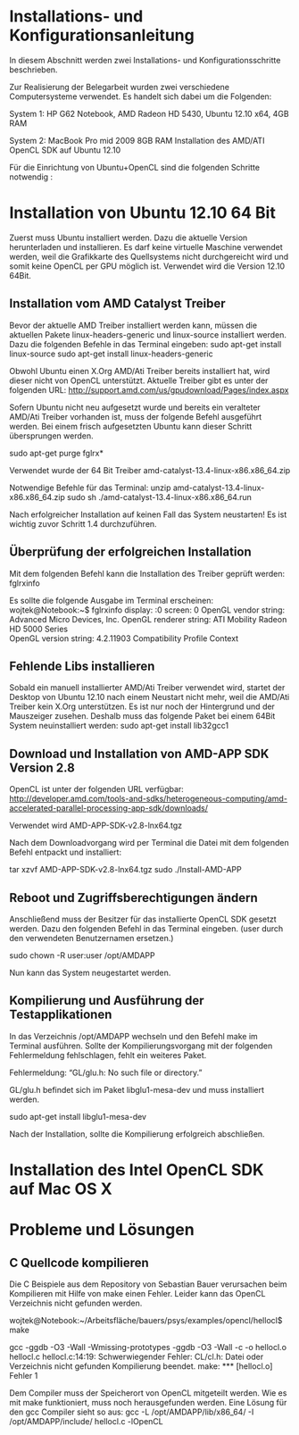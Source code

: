 # Installations- und Konfigurationsanleitung
In diesem Abschnitt werden zwei Installations- und Konfigurationsschritte beschrieben.

Zur Realisierung der Belegarbeit wurden zwei verschiedene Computersysteme verwendet. Es handelt sich dabei um die Folgenden:

System 1: HP G62 Notebook, AMD Radeon HD 5430, Ubuntu 12.10 x64, 4GB RAM

System 2: MacBook Pro mid 2009 8GB RAM
Installation des AMD/ATI OpenCL SDK auf Ubuntu 12.10

Für die Einrichtung von Ubuntu+OpenCL sind die folgenden Schritte notwendig :
# Installation von Ubuntu 12.10 64 Bit
Zuerst muss Ubuntu installiert werden. Dazu die aktuelle Version herunterladen und installieren.
Es darf keine virtuelle Maschine verwendet werden, weil die Grafikkarte des Quellsystems nicht durchgereicht wird und somit keine OpenCL per GPU möglich ist.
Verwendet wird die Version 12.10 64Bit.

## Installation vom AMD Catalyst Treiber
Bevor der aktuelle AMD Treiber installiert werden kann, müssen die aktuellen Pakete linux-headers-generic und linux-source installiert werden. Dazu die folgenden Befehle in das Terminal eingeben:
sudo apt-get install linux-source
sudo apt-get install linux-headers-generic

Obwohl Ubuntu einen X.Org AMD/Ati Treiber bereits installiert hat, wird dieser nicht von OpenCL unterstützt. Aktuelle Treiber gibt es unter der folgenden URL: http://support.amd.com/us/gpudownload/Pages/index.aspx

Sofern Ubuntu nicht neu aufgesetzt wurde und bereits ein veralteter AMD/Ati Treiber vorhanden ist, muss der folgende Befehl ausgeführt werden. Bei einem frisch aufgesetzten Ubuntu kann dieser Schritt übersprungen werden.

sudo apt-get purge fglrx*

Verwendet wurde der 64 Bit Treiber amd-catalyst-13.4-linux-x86.x86_64.zip

Notwendige Befehle für das Terminal:
unzip amd-catalyst-13.4-linux-x86.x86_64.zip
sudo sh ./amd-catalyst-13.4-linux-x86.x86_64.run

Nach erfolgreicher Installation auf keinen Fall das System neustarten! Es ist wichtig zuvor Schritt 1.4 durchzuführen.

## Überprüfung der erfolgreichen Installation
Mit dem folgenden Befehl kann die Installation des Treiber geprüft werden:
fglrxinfo

Es sollte die folgende Ausgabe im Terminal erscheinen:
wojtek@Notebook:~$ fglrxinfo
display: :0  screen: 0
OpenGL vendor string: Advanced Micro Devices, Inc.
OpenGL renderer string: ATI Mobility Radeon HD 5000 Series  
OpenGL version string: 4.2.11903 Compatibility Profile Context

## Fehlende Libs installieren
Sobald ein manuell installierter AMD/Ati Treiber verwendet wird, startet der Desktop von Ubuntu 12.10 nach einem Neustart nicht mehr, weil die AMD/Ati Treiber kein X.Org unterstützen. Es ist nur noch der Hintergrund und der Mauszeiger zusehen. Deshalb muss das folgende Paket bei einem 64Bit System neuinstalliert werden:
sudo apt-get install lib32gcc1

## Download und Installation von AMD-APP SDK Version 2.8
OpenCL ist unter der folgenden URL verfügbar: http://developer.amd.com/tools-and-sdks/heterogeneous-computing/amd-accelerated-parallel-processing-app-sdk/downloads/

Verwendet wird AMD-APP-SDK-v2.8-lnx64.tgz

Nach dem Downloadvorgang wird per Terminal die Datei mit dem folgenden Befehl entpackt und installiert:

tar xzvf AMD-APP-SDK-v2.8-lnx64.tgz
sudo ./Install-AMD-APP

## Reboot und Zugriffsberechtigungen ändern
Anschließend muss der Besitzer für das installierte OpenCL SDK gesetzt werden. Dazu den folgenden Befehl in das Terminal eingeben. (user durch den verwendeten Benutzernamen ersetzen.)

sudo chown -R user:user /opt/AMDAPP

Nun kann das System neugestartet werden.

## Kompilierung und Ausführung der Testapplikationen
In das Verzeichnis /opt/AMDAPP wechseln und den Befehl make im Terminal ausführen. Sollte der Kompilierungsvorgang mit der folgenden Fehlermeldung fehlschlagen, fehlt ein weiteres Paket.

Fehlermeldung: “GL/glu.h: No such file or directory.”

GL/glu.h befindet sich im Paket libglu1-mesa-dev und muss installiert werden.

sudo apt-get install libglu1-mesa-dev

Nach der Installation, sollte die Kompilierung erfolgreich abschließen.

# Installation des Intel OpenCL SDK auf Mac OS X


# Probleme und Lösungen
## C Quellcode kompilieren
Die C Beispiele aus dem Repository von Sebastian Bauer verursachen beim Kompilieren mit Hilfe von make einen Fehler. Leider kann das OpenCL Verzeichnis nicht gefunden werden.

wojtek@Notebook:~/Arbeitsfläche/bauers/psys/examples/opencl/hellocl$ make

gcc -ggdb -O3 -Wall -Wmissing-prototypes -ggdb -O3 -Wall  -c -o hellocl.o hellocl.c
hellocl.c:14:19: Schwerwiegender Fehler: CL/cl.h: Datei oder Verzeichnis nicht gefunden
Kompilierung beendet.
make: *** [hellocl.o] Fehler 1

Dem Compiler muss der Speicherort von OpenCL mitgeteilt werden. Wie es mit make funktioniert, muss noch herausgefunden werden.
Eine Lösung für den gcc Compiler sieht so aus:
gcc -L /opt/AMDAPP/lib/x86_64/ -I /opt/AMDAPP/include/ hellocl.c -lOpenCL
